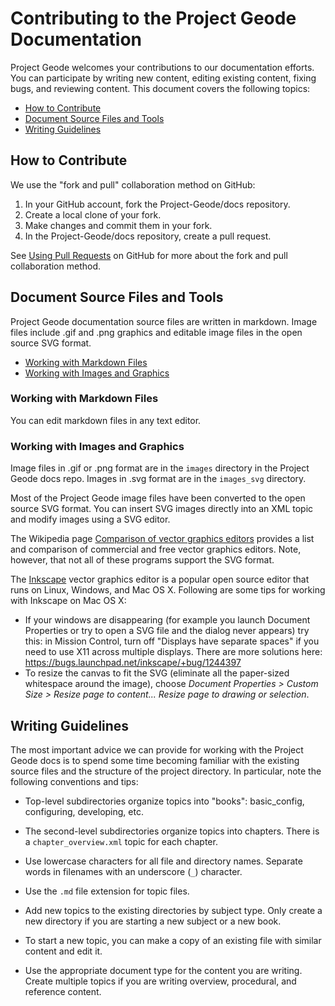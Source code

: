 # Contributing to the Project Geode Documentation

Project Geode welcomes your contributions to our documentation efforts. You can participate by writing new content, editing existing content, fixing bugs, and reviewing content. This document covers the following topics:

- [How to Contribute](#contribute)
- [Document Source Files and Tools](#source_tools)
- [Writing Guidelines](#guidelines)

[]()

## How to Contribute

We use the "fork and pull" collaboration method on GitHub:

1. In your GitHub account, fork the Project-Geode/docs repository.
2. Create a local clone of your fork.
3. Make changes and commit them in your fork.
4. In the Project-Geode/docs repository, create a pull request.

See [Using Pull Requests](https://help.github.com/articles/using-pull-requests/) on GitHub for more about the fork and pull collaboration method.

[]()

## Document Source Files and Tools

Project Geode documentation source files are written in markdown. Image files include .gif and .png graphics and editable image files in the open source SVG format.

- [Working with Markdown Files](#markdown)
- [Working with Images and Graphics](#images)

[]()

### Working with Markdown Files

You can edit markdown files in any text editor.

[]()

### Working with Images and Graphics

Image files in .gif or .png format are in the `images` directory in the Project Geode docs repo. Images in .svg format are in the `images_svg` directory.

Most of the Project Geode image files have been converted to the open source SVG format. You can insert SVG images directly into an XML topic and modify images using a SVG editor.

The Wikipedia page [Comparison of vector graphics editors](http://en.wikipedia.org/wiki/Comparison_of_vector_graphics_editors) provides a list and comparison of commercial and free vector graphics editors. Note, however, that not all of these programs support the SVG format.

The [Inkscape](https://inkscape.org) vector graphics editor is a popular open source editor that runs on Linux, Windows, and Mac OS X. Following are some tips for working with Inkscape on Mac OS X:

- If your windows are disappearing (for example you launch Document Properties or try to open a SVG file and the dialog never appears) try this: in Mission Control, turn off "Displays have separate spaces" if you need to use X11 across multiple displays. There are more solutions here: <https://bugs.launchpad.net/inkscape/+bug/1244397>
- To resize the canvas to fit the SVG (eliminate all the paper-sized whitespace around the image), choose _Document Properties > Custom Size > Resize page to content... Resize page to drawing or selection_.

[]()

## Writing Guidelines

The most important advice we can provide for working with the Project Geode docs is to spend some time becoming familiar with the existing source files and the structure of the project directory. In particular, note the following conventions and tips:

- Top-level subdirectories organize topics into "books": basic_config, configuring, developing, etc.

- The second-level subdirectories organize topics into chapters. There is a `chapter_overview.xml` topic for each chapter.

- Use lowercase characters for all file and directory names. Separate words in filenames with an underscore (`_`) character.

- Use the `.md` file extension for topic files.

- Add new topics to the existing directories by subject type. Only create a new directory if you are starting a new subject or a new book.

- To start a new topic, you can make a copy of an existing file with similar content and edit it.

- Use the appropriate document type for the content you are writing. Create multiple topics if you are writing overview, procedural, and reference content.
